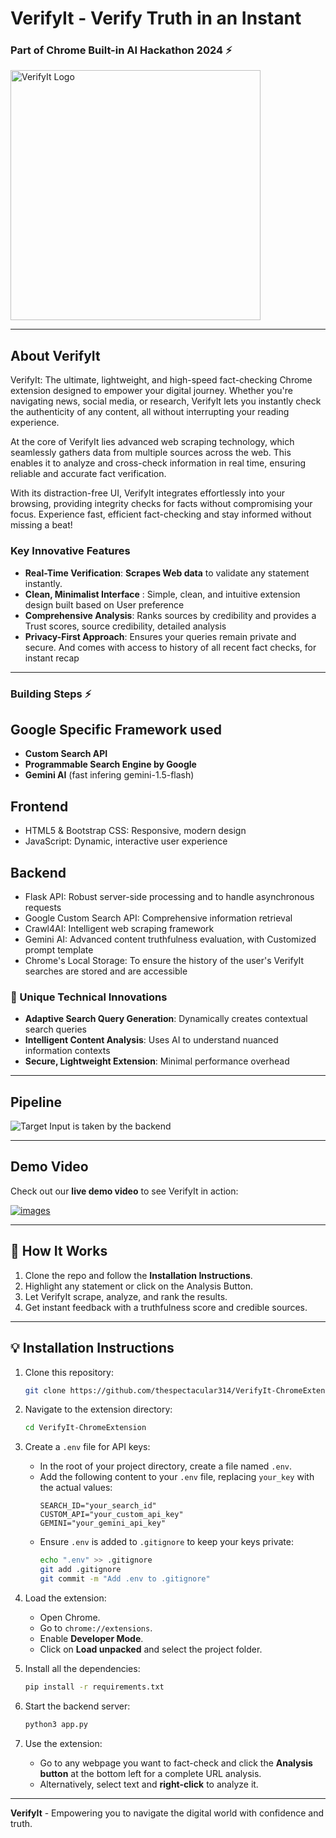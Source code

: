 # VerifyIt - Verify Truth in an Instant 
<h3>Part of Chrome Built-in AI Hackathon 2024 ⚡ </h3>

<div><img src="https://github.com/user-attachments/assets/f63ec699-e8c7-445f-b8f6-e62e49177a5c" alt="VerifyIt Logo" style="height: 400px; width: 400px"></div>



---

## **About VerifyIt**
VerifyIt: The ultimate, lightweight, and high-speed fact-checking Chrome extension designed to empower your digital journey. Whether you're navigating news, social media, or research, VerifyIt lets you instantly check the authenticity of any content, all without interrupting your reading experience.

At the core of VerifyIt lies advanced web scraping technology, which seamlessly gathers data from multiple sources across the web. This enables it to analyze and cross-check information in real time, ensuring reliable and accurate fact verification.

With its distraction-free UI, VerifyIt integrates effortlessly into your browsing, providing integrity checks for facts without compromising your focus. Experience fast, efficient fact-checking and stay informed without missing a beat!

### Key Innovative Features

- **Real-Time Verification**: **Scrapes Web data** to validate any statement instantly.  
- **Clean, Minimalist Interface** : Simple, clean, and intuitive extension design built based on User preference
- **Comprehensive Analysis**: Ranks sources by credibility and provides a Trust scores, source credibility, detailed analysis 
- **Privacy-First Approach**: Ensures your queries remain private and secure. And comes with access to history of all recent fact checks, for instant recap

---
### Building Steps ⚡
## **Google Specific Framework used**

- **Custom Search API**
- **Programmable Search Engine by Google**
- **Gemini AI** (fast infering gemini-1.5-flash)
  
## **Frontend**
- HTML5 & Bootstrap CSS: Responsive, modern design
- JavaScript: Dynamic, interactive user experience

## **Backend**
- Flask API: Robust server-side processing and to handle asynchronous requests
- Google Custom Search API: Comprehensive information retrieval
- Crawl4AI: Intelligent web scraping framework
- Gemini AI: Advanced content truthfulness evaluation, with Customized prompt template
- Chrome's Local Storage: To ensure the history of the user's VerifyIt searches are stored and are accessible

### 🔧 Unique Technical Innovations

- **Adaptive Search Query Generation**: Dynamically creates contextual search queries
- **Intelligent Content Analysis**: Uses AI to understand nuanced information contexts
- **Secure, Lightweight Extension**: Minimal performance overhead
  
---

## Pipeline
![Target Input is taken by the backend](https://github.com/user-attachments/assets/7c6a9703-9d60-45ac-b853-47c6c05a6bf9)

---

## **Demo Video**
Check out our **live demo video** to see VerifyIt in action:  

[![images](https://github.com/thespectacular314/VerifyIt---Chrome-Extension/blob/main/Animation%20-%201733411894860.gif)](https://www.youtube.com/watch?v=g_NnTCLrM20)


---

## 🧩 **How It Works**
1. Clone the repo and follow the **Installation Instructions**.
2. Highlight any statement or click on the Analysis Button.
3. Let VerifyIt scrape, analyze, and rank the results.
4. Get instant feedback with a truthfulness score and credible sources.

---

## 💡 **Installation Instructions**
1. Clone this repository:  
   ```bash
   git clone https://github.com/thespectacular314/VerifyIt-ChromeExtension.git
   ```

2. Navigate to the extension directory:  
   ```bash
   cd VerifyIt-ChromeExtension
   ```

3. Create a `.env` file for API keys:  
   - In the root of your project directory, create a file named `.env`.
   - Add the following content to your `.env` file, replacing `your_key` with the actual values:
     ```env
     SEARCH_ID="your_search_id"
     CUSTOM_API="your_custom_api_key"
     GEMINI="your_gemini_api_key"
     ```
   - Ensure `.env` is added to `.gitignore` to keep your keys private:
     ```bash
     echo ".env" >> .gitignore
     git add .gitignore
     git commit -m "Add .env to .gitignore"
     ```

4. Load the extension:
   - Open Chrome.
   - Go to `chrome://extensions`.
   - Enable **Developer Mode**.
   - Click on **Load unpacked** and select the project folder.

5. Install all the dependencies:
   ```bash
   pip install -r requirements.txt
   ```
     
6. Start the backend server:
   ```bash
   python3 app.py
   ```

7. Use the extension:
   - Go to any webpage you want to fact-check and click the **Analysis button** at the bottom left for a complete URL analysis.
   - Alternatively, select text and **right-click** to analyze it.

---

**VerifyIt** - Empowering you to navigate the digital world with confidence and truth.  
